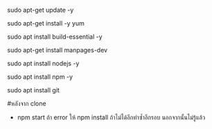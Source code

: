 sudo apt-get update -y

sudo apt-get install -y yum

sudo apt install build-essential -y

sudo apt-get install manpages-dev 

sudo apt install nodejs -y

sudo apt install npm -y

sudo apt install git

#หลังจาก clone 

- npm start ถ้า error ให้ npm install ถ้าไม่ได้อีกทำซ้ำอีกรอบ นอกจากนั้นไม่รู้แล้ว